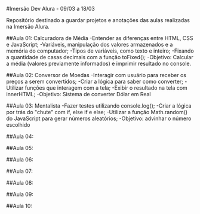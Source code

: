 #Imersão Dev Alura - 09/03 a 18/03

Repositório destinado a guardar projetos e anotações das aulas realizadas na Imersão Alura.

##Aula 01: Calcuradora de Média
-Entender as diferenças entre HTML, CSS e JavaScript;
-Variáveis, manipulação dos valores armazenados e a memória do computador;
-Tipos de variáveis, como texto e inteiro;
-Fixando a quantidade de casas decimais com a função toFixed();
-Objetivo: Calcular a média (valores previamente informados) e imprimir resultado no console.

##Aula 02: Conversor de Moedas
-Interagir com usuário para receber os preços a serem convertidos;
-Criar a lógica para saber como converter;
-Utilizar funções que interagem com a tela;
-Exibir o resultado na tela com innerHTML;
-Objetivo: Sistema de converter Dólar em Real

##Aula 03: Mentalista
-Fazer testes utilizando console.log();
-Criar a lógica por trás do "chute" com if, else if e else;
-Utilizar a função Math.random() do JavaScript para gerar números aleatórios;
-Objetivo: advinhar o número escolhido

##Aula 04:

##Aula 05:

##Aula 06:

##Aula 07:

##Aula 08:

##Aula 09:

##Aula 10: